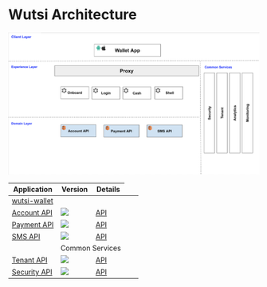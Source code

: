 # Wutsi Architecture
<kbd>![](images/architecture.png)</kbd>

| Application | Version | Details |
|-------------|---------|-------------|
|[wutsi-wallet](https://github.com/wutsi/wutsi_wallet) |  |  |
|[Account API](https://github.com/wutsi/wutsi-account-server)| ![](https://img.shields.io/github/v/tag/wutsi/wutsi-account-sdk-kotlin) | [API](https://wutsi.github.io/wutsi-account-server/api/) |
|[Payment API](https://github.com/wutsi/wutsi-payment-server)| ![](https://img.shields.io/github/v/tag/wutsi/wutsi-payment-sdk-kotlin) | [API](https://wutsi.github.io/wutsi-payment-server/api/) |
|[SMS API](https://github.com/wutsi/wutsi-sms-server)| ![](https://img.shields.io/github/v/tag/wutsi/wutsi-sms-sdk-kotlin) | [API](https://wutsi.github.io/wutsi-sms-server/api/) |
|<td colspan="3">Common Services</td>|
|[Tenant API](https://github.com/wutsi/wutsi-tenant-server)| ![](https://img.shields.io/github/v/tag/wutsi/wutsi-tenant-sdk-kotlin) | [API](https://wutsi.github.io/wutsi-tenant-server/api/)|
|[Security API](https://github.com/wutsi/wutsi-security-server)| ![](https://img.shields.io/github/v/tag/wutsi/wutsi-security-sdk-kotlin) | [API](https://wutsi.github.io/wutsi-security-server/api/)|
